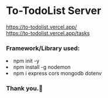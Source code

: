 <h1>To-TodoList Server</h1>

https://to-todolist.vercel.app/<br>
https://to-todolist.vercel.app/tasks

<h3>Framework/Library used:</h3>
<li>npm init -y</li>
<li>npm install -g nodemon</li>
<li>npm i express cors mongodb dotenv</li>

<h3>Thank you.🙂</h3>